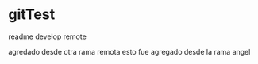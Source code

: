 # gitTest
readme develop remote

agredado desde otra rama remota
esto fue agregado desde la rama angel
